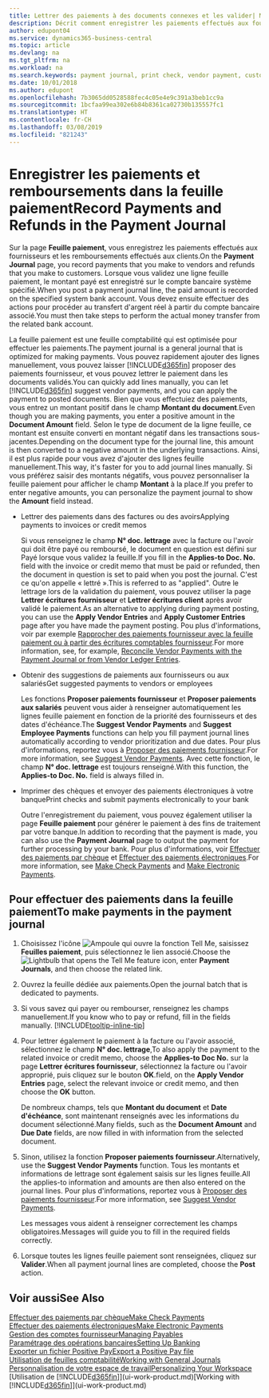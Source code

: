 ```yaml
---
title: Lettrer des paiements à des documents connexes et les valider| Microsoft Docs
description: Décrit comment enregistrer les paiements effectués aux fournisseurs et les remboursements effectués aux clients.
author: edupont04
ms.service: dynamics365-business-central
ms.topic: article
ms.devlang: na
ms.tgt_pltfrm: na
ms.workload: na
ms.search.keywords: payment journal, print check, vendor payment, customer refund, creditor, debt, balance due, AP
ms.date: 10/01/2018
ms.author: edupont
ms.openlocfilehash: 7b3065dd0528588fec4c05e4e9c391a3beb1cc9a
ms.sourcegitcommit: 1bcfaa99ea302e6b84b8361ca02730b135557fc1
ms.translationtype: HT
ms.contentlocale: fr-CH
ms.lasthandoff: 03/08/2019
ms.locfileid: "821243"
---
```

# <a name="record-payments-and-refunds-in-the-payment-journal"></a><span data-ttu-id="b0d0c-103">Enregistrer les paiements et remboursements dans la feuille paiement</span><span class="sxs-lookup"><span data-stu-id="b0d0c-103">Record Payments and Refunds in the Payment Journal</span></span>

<span data-ttu-id="b0d0c-104">Sur la page **Feuille paiement**, vous enregistrez les paiements effectués aux fournisseurs et les remboursements effectués aux clients.</span><span class="sxs-lookup"><span data-stu-id="b0d0c-104">On the **Payment Journal** page, you record payments that you make to vendors and refunds that you make to customers.</span></span> <span data-ttu-id="b0d0c-105">Lorsque vous validez une ligne feuille paiement, le montant payé est enregistré sur le compte bancaire système spécifié.</span><span class="sxs-lookup"><span data-stu-id="b0d0c-105">When you post a payment journal line, the paid amount is recorded on the specified system bank account.</span></span> <span data-ttu-id="b0d0c-106">Vous devez ensuite effectuer des actions pour procéder au transfert d'argent réel à partir du compte bancaire associé.</span><span class="sxs-lookup"><span data-stu-id="b0d0c-106">You must then take steps to perform the actual money transfer from the related bank account.</span></span>  

<span data-ttu-id="b0d0c-107">La feuille paiement est une feuille comptabilité qui est optimisée pour effectuer les paiements.</span><span class="sxs-lookup"><span data-stu-id="b0d0c-107">The payment journal is a general journal that is optimized for making payments.</span></span> <span data-ttu-id="b0d0c-108">Vous pouvez rapidement ajouter des lignes manuellement, vous pouvez laisser [!INCLUDE[d365fin](includes/d365fin_md.md)] proposer des paiements fournisseur, et vous pouvez lettrer le paiement dans les documents validés.</span><span class="sxs-lookup"><span data-stu-id="b0d0c-108">You can quickly add lines manually, you can let [!INCLUDE[d365fin](includes/d365fin_md.md)] suggest vendor payments, and you can apply the payment to posted documents.</span></span> <span data-ttu-id="b0d0c-109">Bien que vous effectuiez des paiements, vous entrez un montant positif dans le champ **Montant du document**.</span><span class="sxs-lookup"><span data-stu-id="b0d0c-109">Even though you are making payments, you enter a positive amount in the **Document Amount** field.</span></span> <span data-ttu-id="b0d0c-110">Selon le type de document de la ligne feuille, ce montant est ensuite converti en montant négatif dans les transactions sous-jacentes.</span><span class="sxs-lookup"><span data-stu-id="b0d0c-110">Depending on the document type for the journal line, this amount is then converted to a negative amount in the underlying transactions.</span></span> <span data-ttu-id="b0d0c-111">Ainsi, il est plus rapide pour vous avez d'ajouter des lignes feuille manuellement.</span><span class="sxs-lookup"><span data-stu-id="b0d0c-111">This way, it's faster for you to add journal lines manually.</span></span> <span data-ttu-id="b0d0c-112">Si vous préférez saisir des montants négatifs, vous pouvez personnaliser la feuille paiement pour afficher le champ **Montant** à la place.</span><span class="sxs-lookup"><span data-stu-id="b0d0c-112">If you prefer to enter negative amounts, you can personalize the payment journal to show the **Amount** field instead.</span></span>  

- <span data-ttu-id="b0d0c-113">Lettrer des paiements dans des factures ou des avoirs</span><span class="sxs-lookup"><span data-stu-id="b0d0c-113">Applying payments to invoices or credit memos</span></span>

    <span data-ttu-id="b0d0c-114">Si vous renseignez le champ **N° doc. lettrage** avec la facture ou l'avoir qui doit être payé ou remboursé, le document en question est défini sur Payé lorsque vous validez la feuille.</span><span class="sxs-lookup"><span data-stu-id="b0d0c-114">If you fill in the **Applies-to Doc. No.** field with the invoice or credit memo that must be paid or refunded, then the document in question is set to paid when you post the journal.</span></span> <span data-ttu-id="b0d0c-115">C'est ce qu'on appelle « lettré ».</span><span class="sxs-lookup"><span data-stu-id="b0d0c-115">This is referred to as "applied".</span></span> <span data-ttu-id="b0d0c-116">Outre le lettrage lors de la validation du paiement, vous pouvez utiliser la page **Lettrer écritures fournisseur** et **Lettrer écritures client** après avoir validé le paiement.</span><span class="sxs-lookup"><span data-stu-id="b0d0c-116">As an alternative to applying during payment posting, you can use the **Apply Vendor Entries** and **Apply Customer Entries** page after you have made the payment posting.</span></span> <span data-ttu-id="b0d0c-117">Pou plus d'informations, voir par exemple [Rapprocher des paiements fournisseur avec la feuille paiement ou à partir des écritures comptables fournisseur](payables-how-apply-purchase-transactions-manually.md).</span><span class="sxs-lookup"><span data-stu-id="b0d0c-117">For more information, see, for example, [Reconcile Vendor Payments with the Payment Journal or from Vendor Ledger Entries](payables-how-apply-purchase-transactions-manually.md).</span></span>  

- <span data-ttu-id="b0d0c-118">Obtenir des suggestions de paiements aux fournisseurs ou aux salariés</span><span class="sxs-lookup"><span data-stu-id="b0d0c-118">Get suggested payments to vendors or employees</span></span>

    <span data-ttu-id="b0d0c-119">Les fonctions **Proposer paiements fournisseur** et **Proposer paiements aux salariés** peuvent vous aider à renseigner automatiquement les lignes feuille paiement en fonction de la priorité des fournisseurs et des dates d'échéance.</span><span class="sxs-lookup"><span data-stu-id="b0d0c-119">The **Suggest Vendor Payments** and **Suggest Employee Payments** functions can help you fill payment journal lines automatically according to vendor prioritization and due dates.</span></span> <span data-ttu-id="b0d0c-120">Pour plus d'informations, reportez vous à [Proposer des paiements fournisseur](payables-how-suggest-vendor-payments.md).</span><span class="sxs-lookup"><span data-stu-id="b0d0c-120">For more information, see [Suggest Vendor Payments](payables-how-suggest-vendor-payments.md).</span></span> <span data-ttu-id="b0d0c-121">Avec cette fonction, le champ **N° doc. lettrage** est toujours renseigné.</span><span class="sxs-lookup"><span data-stu-id="b0d0c-121">With this function, the **Applies-to Doc. No.** field is always filled in.</span></span>  

- <span data-ttu-id="b0d0c-122">Imprimer des chèques et envoyer des paiements électroniques à votre banque</span><span class="sxs-lookup"><span data-stu-id="b0d0c-122">Print checks and submit payments electronically to your bank</span></span>

    <span data-ttu-id="b0d0c-123">Outre l'enregistrement du paiement, vous pouvez également utiliser la page **Feuille paiement** pour générer le paiement à des fins de traitement par votre banque.</span><span class="sxs-lookup"><span data-stu-id="b0d0c-123">In addition to recording that the payment is made, you can also use the **Payment Journal** page to output the payment for further processing by your bank.</span></span> <span data-ttu-id="b0d0c-124">Pour plus d'informations, voir [Effectuer des paiements par chèque](payables-how-work-checks.md) et [Effectuer des paiements électroniques](payables-how-export-payments-bank-file.md).</span><span class="sxs-lookup"><span data-stu-id="b0d0c-124">For more information, see [Make Check Payments](payables-how-work-checks.md) and [Make Electronic Payments](payables-how-export-payments-bank-file.md).</span></span>  

## <a name="to-make-payments-in-the-payment-journal"></a><span data-ttu-id="b0d0c-125">Pour effectuer des paiements dans la feuille paiement</span><span class="sxs-lookup"><span data-stu-id="b0d0c-125">To make payments in the payment journal</span></span>

1. <span data-ttu-id="b0d0c-126">Choisissez l'icône ![Ampoule qui ouvre la fonction Tell Me](media/ui-search/search_small.png "Dites-moi ce que vous voulez faire"), saisissez **Feuilles paiement**, puis sélectionnez le lien associé.</span><span class="sxs-lookup"><span data-stu-id="b0d0c-126">Choose the ![Lightbulb that opens the Tell Me feature](media/ui-search/search_small.png "Tell me what you want to do") icon, enter **Payment Journals**, and then choose the related link.</span></span>
2. <span data-ttu-id="b0d0c-127">Ouvrez la feuille dédiée aux paiements.</span><span class="sxs-lookup"><span data-stu-id="b0d0c-127">Open the journal batch that is dedicated to payments.</span></span>
3. <span data-ttu-id="b0d0c-128">Si vous savez qui payer ou rembourser, renseignez les champs manuellement.</span><span class="sxs-lookup"><span data-stu-id="b0d0c-128">If you know who to pay or refund, fill in the fields manually.</span></span> [!INCLUDE[tooltip-inline-tip](includes/tooltip-inline-tip_md.md)]
4. <span data-ttu-id="b0d0c-129">Pour lettrer également le paiement à la facture ou l'avoir associé, sélectionnez le champ **N° doc. lettrage**,</span><span class="sxs-lookup"><span data-stu-id="b0d0c-129">To also apply the payment to the related invoice or credit memo, choose the **Applies-to Doc No.**</span></span> <span data-ttu-id="b0d0c-130">sur la page **Lettrer écritures fournisseur**, sélectionnez la facture ou l'avoir approprié, puis cliquez sur le bouton **OK**.</span><span class="sxs-lookup"><span data-stu-id="b0d0c-130">field, on the **Apply Vendor Entries** page, select the relevant invoice or credit memo, and then choose the **OK** button.</span></span>

    <span data-ttu-id="b0d0c-131">De nombreux champs, tels que **Montant du document** et **Date d'échéance**, sont maintenant renseignés avec les informations du document sélectionné.</span><span class="sxs-lookup"><span data-stu-id="b0d0c-131">Many fields, such as the **Document Amount** and **Due Date** fields, are now filled in with information from the selected document.</span></span>
5. <span data-ttu-id="b0d0c-132">Sinon, utilisez la fonction **Proposer paiements fournisseur**.</span><span class="sxs-lookup"><span data-stu-id="b0d0c-132">Alternatively, use the **Suggest Vendor Payments** function.</span></span> <span data-ttu-id="b0d0c-133">Tous les montants et informations de lettrage sont également saisis sur les lignes feuille.</span><span class="sxs-lookup"><span data-stu-id="b0d0c-133">All the applies-to information and amounts are then also entered on the journal lines.</span></span> <span data-ttu-id="b0d0c-134">Pour plus d'informations, reportez vous à [Proposer des paiements fournisseur](payables-how-suggest-vendor-payments.md).</span><span class="sxs-lookup"><span data-stu-id="b0d0c-134">For more information, see [Suggest Vendor Payments](payables-how-suggest-vendor-payments.md).</span></span>

    <span data-ttu-id="b0d0c-135">Les messages vous aident à renseigner correctement les champs obligatoires.</span><span class="sxs-lookup"><span data-stu-id="b0d0c-135">Messages will guide you to fill in the required fields correctly.</span></span>
6.  <span data-ttu-id="b0d0c-136">Lorsque toutes les lignes feuille paiement sont renseignées, cliquez sur **Valider**.</span><span class="sxs-lookup"><span data-stu-id="b0d0c-136">When all payment journal lines are completed, choose the **Post** action.</span></span>

## <a name="see-also"></a><span data-ttu-id="b0d0c-137">Voir aussi</span><span class="sxs-lookup"><span data-stu-id="b0d0c-137">See Also</span></span>
[<span data-ttu-id="b0d0c-138">Effectuer des paiements par chèque</span><span class="sxs-lookup"><span data-stu-id="b0d0c-138">Make Check Payments</span></span>](payables-how-work-checks.md)  
[<span data-ttu-id="b0d0c-139">Effectuer des paiements électroniques</span><span class="sxs-lookup"><span data-stu-id="b0d0c-139">Make Electronic Payments</span></span>](payables-how-export-payments-bank-file.md)  
[<span data-ttu-id="b0d0c-140">Gestion des comptes fournisseur</span><span class="sxs-lookup"><span data-stu-id="b0d0c-140">Managing Payables</span></span>](payables-manage-payables.md)  
[<span data-ttu-id="b0d0c-141">Paramétrage des opérations bancaires</span><span class="sxs-lookup"><span data-stu-id="b0d0c-141">Setting Up Banking</span></span>](bank-setup-banking.md)  
[<span data-ttu-id="b0d0c-142">Exporter un fichier Positive Pay</span><span class="sxs-lookup"><span data-stu-id="b0d0c-142">Export a Positive Pay file</span></span>](finance-how-positive-pay.md)  
[<span data-ttu-id="b0d0c-143">Utilisation de feuilles comptabilité</span><span class="sxs-lookup"><span data-stu-id="b0d0c-143">Working with General Journals</span></span>](ui-work-general-journals.md)  
[<span data-ttu-id="b0d0c-144">Personnalisation de votre espace de travail</span><span class="sxs-lookup"><span data-stu-id="b0d0c-144">Personalizing Your Workspace</span></span>](ui-personalization-user.md)  
<span data-ttu-id="b0d0c-145">[Utilisation de [!INCLUDE[d365fin](includes/d365fin_md.md)]](ui-work-product.md)</span><span class="sxs-lookup"><span data-stu-id="b0d0c-145">[Working with [!INCLUDE[d365fin](includes/d365fin_md.md)]](ui-work-product.md)</span></span>  
